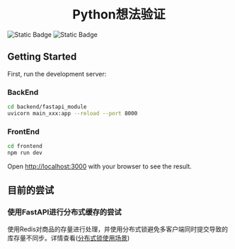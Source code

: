 <h1 align="center">Python想法验证</h1>
<span><img alt="Static Badge" src="https://img.shields.io/badge/backend-fastapi-pink"> <img alt="Static Badge" src="https://img.shields.io/badge/frontend-nextjs-pink"></span>




## Getting Started

First, run the development server:

### BackEnd
```bash
cd backend/fastapi_module
uvicorn main_xxx:app --reload --port 8000
```

### FrontEnd
```bash
cd frontend
npm run dev
```

Open [http://localhost:3000](http://localhost:3000) with your browser to see the result.

## 目前的尝试
### 使用FastAPI进行分布式缓存的尝试
使用Redis对商品的存量进行处理，并使用分布式锁避免多客户端同时提交导致的库存量不同步。详情查看([分布式锁使用场景](https://github.com/Anlans/tiny_tools_module/blob/main/backend/fastapi_module/main_buy.py))
